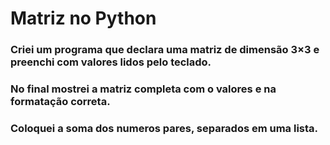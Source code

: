 # Matriz no Python
### Criei um programa que declara uma matriz de dimensão 3×3 e preenchi com valores lidos pelo teclado.
### No final mostrei a matriz completa com o valores e na formatação correta.
### Coloquei a soma dos numeros pares, separados em uma lista.
